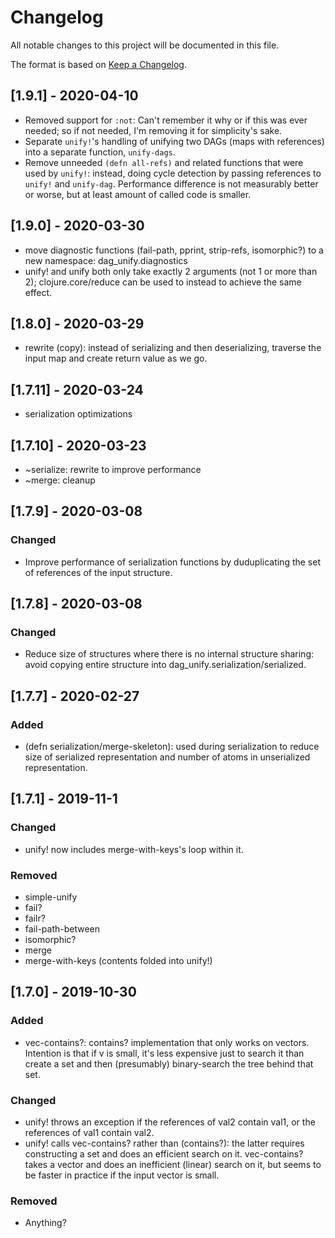 # Changelog

All notable changes to this project will be documented in this file.

The format is based on [Keep a Changelog](https://keepachangelog.com/en/1.0.0/).

## [1.9.1] - 2020-04-10

- Removed support for `:not`: Can't remember it why or if this was ever needed; so if not needed,
  I'm removing it for simplicity's sake.
- Separate `unify!`'s handling of unifying two DAGs (maps with references) into a separate function, `unify-dags`.
- Remove unneeded `(defn all-refs)` and related functions that were used by `unify!`: instead, doing cycle
  detection by passing references to `unify!` and `unify-dag`. Performance difference is not measurably better
  or worse, but at least amount of called code is smaller.

## [1.9.0] - 2020-03-30

- move diagnostic functions (fail-path, pprint, strip-refs, isomorphic?) to a new namespace: dag_unify.diagnostics
- unify! and unify both only take exactly 2 arguments (not 1 or more than 2); clojure.core/reduce can be used to
  instead to achieve the same effect.

## [1.8.0] - 2020-03-29

- rewrite (copy): instead of serializing and then deserializing, traverse the input map
and create return value as we go.

## [1.7.11] - 2020-03-24

- serialization optimizations

## [1.7.10] - 2020-03-23

- ~serialize: rewrite to improve performance
- ~merge: cleanup

## [1.7.9] - 2020-03-08

### Changed

- Improve performance of serialization functions by duduplicating the set of references of the input structure.

## [1.7.8] - 2020-03-08

### Changed

- Reduce size of structures where there is no internal structure sharing: avoid copying entire structure into
dag_unify.serialization/serialized.

## [1.7.7] - 2020-02-27

### Added

- (defn serialization/merge-skeleton): used during serialization to reduce size of serialized representation
and number of atoms in unserialized representation.

## [1.7.1] - 2019-11-1

### Changed

- unify! now includes merge-with-keys's loop within it.

### Removed

- simple-unify
- fail?
- failr?
- fail-path-between
- isomorphic?
- merge
- merge-with-keys (contents folded into unify!)

## [1.7.0] - 2019-10-30
### Added
- vec-contains?: contains? implementation that only works on vectors. Intention is
that if v is small, it's less expensive just to search it than create a set and then
(presumably) binary-search the tree behind that set.

### Changed
- unify! throws an exception if the references of val2 contain val1, or
the references of val1 contain val2.
- unify! calls vec-contains? rather than (contains?): the latter requires constructing
a set and does an efficient search on it. vec-contains? takes a vector and does an
inefficient (linear) search on it, but seems to be faster in practice if the input vector
is small.

### Removed
- Anything?

